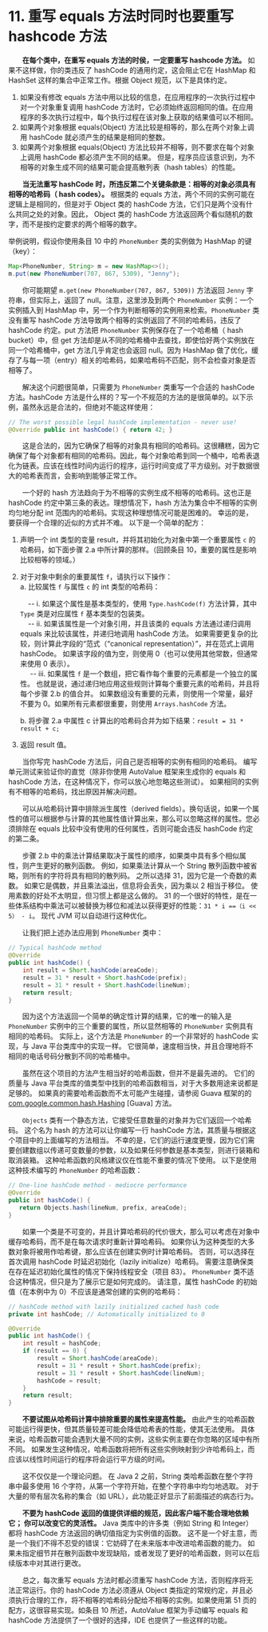 # 11. 重写 equals 方法时同时也要重写 hashcode 方法

　　**在每个类中，在重写 equals 方法的时侯，一定要重写 hashcode 方法。** 如果不这样做，你的类违反了 hashCode 的通用约定，这会阻止它在 HashMap 和 HashSet 这样的集合中正常工作。根据 Object 规范，以下是具体约定。

 1. 如果没有修改 equals 方法中用以比较的信息，在应用程序的一次执行过程中对一个对象重复调用 hashCode 方法时，它必须始终返回相同的值。在应用程序的多次执行过程中，每个执行过程在该对象上获取的结果值可以不相同。
 2. 如果两个对象根据 equals(Object) 方法比较是相等的，那么在两个对象上调用 hashCode 就必须产生的结果是相同的整数。
 3. 如果两个对象根据 equals(Object) 方法比较并不相等，则不要求在每个对象上调用 hashCode 都必须产生不同的结果。 但是，程序员应该意识到，为不相等的对象生成不同的结果可能会提高散列表（hash tables）的性能。

　　**当无法重写 hashCode 时，所违反第二个关键条款是：相等的对象必须具有相等的哈希码（ hash codes）。** 根据类的 equals 方法，两个不同的实例可能在逻辑上是相同的，但是对于 Object 类的 hashCode 方法，它们只是两个没有什么共同之处的对象。因此， Object 类的 hashCode 方法返回两个看似随机的数字，而不是按约定要求的两个相等的数字。

举例说明，假设你使用条目 10 中的 `PhoneNumber` 类的实例做为 HashMap 的键（key）：

```java
Map<PhoneNumber, String> m = new HashMap<>();
m.put(new PhoneNumber(707, 867, 5309), "Jenny");
```

　　你可能期望 `m.get(new PhoneNumber(707, 867, 5309))` 方法返回 `Jenny` 字符串，但实际上，返回了 null。注意，这里涉及到两个 `PhoneNumber` 实例：一个实例插入到 HashMap 中，另一个作为判断相等的实例用来检索。`PhoneNumber` 类没有重写 hashCode 方法导致两个相等的实例返回了不同的哈希码，违反了 hashCode 约定。put 方法把 `PhoneNumber` 实例保存在了一个哈希桶（ hash bucket）中，但 get 方法却是从不同的哈希桶中去查找，即使恰好两个实例放在同一个哈希桶中，get 方法几乎肯定也会返回 null。因为 HashMap 做了优化，缓存了与每一项（entry）相关的哈希码，如果哈希码不匹配，则不会检查对象是否相等了。

　　解决这个问题很简单，只需要为 `PhoneNumber` 类重写一个合适的 hashCode 方法。hashCode 方法是什么样的？写一个不规范的方法的是很简单的。以下示例，虽然永远是合法的，但绝对不能这样使用：


```java
// The worst possible legal hashCode implementation - never use!
@Override public int hashCode() { return 42; }
```

　　这是合法的，因为它确保了相等的对象具有相同的哈希码。这很糟糕，因为它确保了每个对象都有相同的哈希码。因此，每个对象哈希到同一个桶中，哈希表退化为链表。应该在线性时间内运行的程序，运行时间变成了平方级别。对于数据很大的哈希表而言，会影响到能够正常工作。

　　一个好的 hash 方法趋向于为不相等的实例生成不相等的哈希码。这也正是 hashCode 约定中第三条的表达。理想情况下，hash 方法为集合中不相等的实例均匀地分配 int 范围内的哈希码。实现这种理想情况可能是困难的。 幸运的是，要获得一个合理的近似的方式并不难。 以下是一个简单的配方：

 1. 声明一个 int 类型的变量 result，并将其初始化为对象中第一个重要属性 `c` 的哈希码，如下面步骤 2.a 中所计算的那样。（回顾条目 10，重要的属性是影响比较相等的领域。）
 2. 对于对象中剩余的重要属性 `f`，请执行以下操作：<br/>
    a. 比较属性 `f` 与属性 `c` 的 int 类型的哈希码：<br/>
    
    &nbsp;&nbsp;&nbsp;&nbsp;-- i. 如果这个属性是基本类型的，使用 `Type.hashCode(f)` 方法计算，其中 `Type` 类是对应属性 `f` 基本类型的包装类。<br/>
    &nbsp;&nbsp;&nbsp;&nbsp;-- ii. 如果该属性是一个对象引用，并且该类的 equals 方法通过递归调用 equals 来比较该属性，并递归地调用 hashCode 方法。 如果需要更复杂的比较，则计算此字段的“范式（“canonical representation）”，并在范式上调用 hashCode。 如果该字段的值为空，则使用 0（也可以使用其他常数，但通常来使用 0 表示）。<br/>
      &nbsp;&nbsp;&nbsp;&nbsp; -- iii. 如果属性 `f` 是一个数组，把它看作每个重要的元素都是一个独立的属性。 也就是说，通过递归地应用这些规则计算每个重要元素的哈希码，并且将每个步骤 2.b 的值合并。 如果数组没有重要的元素，则使用一个常量，最好不要为 0。如果所有元素都很重要，则使用 `Arrays.hashCode` 方法。<br/>

    b. 将步骤 2.a 中属性 c 计算出的哈希码合并为如下结果：`result = 31 * result + c;`

 3. 返回 result 值。

　　当你写完 hashCode 方法后，问自己是否相等的实例有相同的哈希码。 编写单元测试来验证你的直觉（除非你使用 AutoValue 框架来生成你的 equals 和 hashCode 方法，在这种情况下，你可以放心地忽略这些测试）。 如果相同的实例有不相等的哈希码，找出原因并解决问题。

　　可以从哈希码计算中排除派生属性（derived fields）。换句话说，如果一个属性的值可以根据参与计算的其他属性值计算出来，那么可以忽略这样的属性。您必须排除在 equals 比较中没有使用的任何属性，否则可能会违反 hashCode 约定的第二条。

　　步骤 2.b 中的乘法计算结果取决于属性的顺序，如果类中具有多个相似属性，则产生更好的散列函数。 例如，如果乘法计算从一个 String 散列函数中被省略，则所有的字符将具有相同的散列码。 之所以选择 31，因为它是一个奇数的素数。 如果它是偶数，并且乘法溢出，信息将会丢失，因为乘以 2 相当于移位。 使用素数的好处不太明显，但习惯上都是这么做的。 31 的一个很好的特性，是在一些体系结构中乘法可以被替换为移位和减法以获得更好的性能：`31 * i ==（i << 5） - i`。 现代 JVM 可以自动进行这种优化。

　　让我们把上述办法应用到 `PhoneNumber` 类中：

```java
// Typical hashCode method
@Override 
public int hashCode() {
    int result = Short.hashCode(areaCode);
    result = 31 * result + Short.hashCode(prefix);
    result = 31 * result + Short.hashCode(lineNum);
    return result;
}
```

　　因为这个方法返回一个简单的确定性计算的结果，它的唯一的输入是 `PhoneNumber` 实例中的三个重要的属性，所以显然相等的 `PhoneNumber` 实例具有相同的哈希码。 实际上，这个方法是 `PhoneNumber` 的一个非常好的 hashCode 实现，与 Java 平台类库中的实现一样。 它很简单，速度相当快，并且合理地将不相同的电话号码分散到不同的哈希桶中。

　　虽然在这个项目的方法产生相当好的哈希函数，但并不是最先进的。 它们的质量与 Java 平台类库的值类型中找到的哈希函数相当，对于大多数用途来说都是足够的。 如果真的需要哈希函数而不太可能产生碰撞，请参阅 Guava 框架的的[com.google.common.hash.Hashing][1] [Guava] 方法。

　　`Objects` 类有一个静态方法，它接受任意数量的对象并为它们返回一个哈希码。 这个名为 hash 的方法可以让你编写一行 hashCode 方法，其质量与根据这个项目中的上面编写的方法相当。 不幸的是，它们的运行速度更慢，因为它们需要创建数组以传递可变数量的参数，以及如果任何参数是基本类型，则进行装箱和取消装箱。 这种哈希函数的风格建议仅在性能不重要的情况下使用。 以下是使用这种技术编写的 `PhoneNumber` 的哈希函数：


```java
// One-line hashCode method - mediocre performance
@Override
public int hashCode() {
   return Objects.hash(lineNum, prefix, areaCode);
}
```

　　如果一个类是不可变的，并且计算哈希码的代价很大，那么可以考虑在对象中缓存哈希码，而不是在每次请求时重新计算哈希码。 如果你认为这种类型的大多数对象将被用作哈希键，那么应该在创建实例时计算哈希码。 否则，可以选择在首次调用 hashCode 时延迟初始化（lazily initialize）哈希码。 需要注意确保类在存在延迟初始化属性的情况下保持线程安全（项目 83）。 `PhoneNumber` 类不适合这种情况，但只是为了展示它是如何完成的。 请注意，属性 hashCode 的初始值（在本例中为 0）不应该是通常创建的实例的哈希码：

```java
// hashCode method with lazily initialized cached hash code
private int hashCode; // Automatically initialized to 0

@Override 
public int hashCode() {
    int result = hashCode;
    if (result == 0) {
        result = Short.hashCode(areaCode);
        result = 31 * result + Short.hashCode(prefix);
        result = 31 * result + Short.hashCode(lineNum);
        hashCode = result;
    }
    return result;
}
```

　　**不要试图从哈希码计算中排除重要的属性来提高性能。** 由此产生的哈希函数可能运行得更快，但其质量较差可能会降低哈希表的性能，使其无法使用。 具体来说，哈希函数可能会遇到大量不同的实例，这些实例主要在你忽略的区域中有所不同。 如果发生这种情况，哈希函数将把所有这些实例映射到少许哈希码上，而应该以线性时间运行的程序将会运行平方级的时间。

　　这不仅仅是一个理论问题。 在 Java 2 之前，String 类哈希函数在整个字符串中最多使用 16 个字符，从第一个字符开始，在整个字符串中均匀地选取。 对于大量的带有层次名称的集合（如 URL），此功能正好显示了前面描述的病态行为。

　　**不要为 hashCode 返回的值提供详细的规范，因此客户端不能合理地依赖它； 你可以改变它的灵活性。** Java 类库中的许多类（例如 String 和 Integer）都将 hashCode 方法返回的确切值指定为实例值的函数。 这不是一个好主意，而是一个我们不得不忍受的错误：它妨碍了在未来版本中改进哈希函数的能力。 如果未指定细节并在散列函数中发现缺陷，或者发现了更好的哈希函数，则可以在后续版本中对其进行更改。

　　总之，每次重写 equals 方法时都必须重写 hashCode 方法，否则程序将无法正常运行。你的 hashCode 方法必须遵从 Object 类指定的常规约定，并且必须执行合理的工作，将不相等的哈希码分配给不相等的实例。如果使用第 51 页的配方，这很容易实现。如条目 10 所述，AutoValue 框架为手动编写 equals 和 hashCode 方法提供了一个很好的选择，IDE 也提供了一些这样的功能。



[1]: https://github.com/google/guava/blob/master/guava/src/com/google/common/hash/Hashing.java
